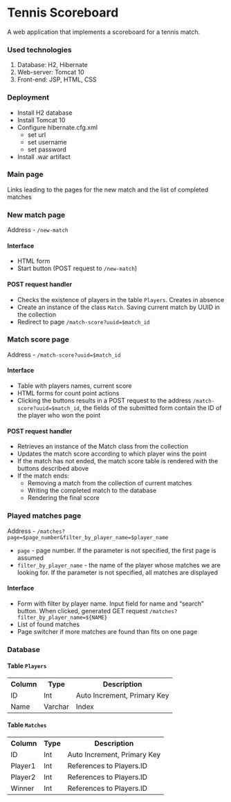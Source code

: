# Tennis Scoreboard
A web application that implements a scoreboard for a tennis match.

### Used technologies
1. Database: H2, Hibernate
2. Web-server: Tomcat 10
3. Front-end: JSP, HTML, CSS

### Deployment
- Install H2 database
- Install Tomcat 10
- Configure hibernate.cfg.xml
    - set url
    - set username
    - set password
- Install .war artifact

### Main page
Links leading to the pages for the new match and the list of completed matches

### New match page
Address - `/new-match`

#### Interface
- HTML form 
- Start button (POST request to `/new-match`)

#### POST request handler
- Checks the existence of players in the table `Players`. Creates in absence
- Create an instance of the class `Match`. Saving current match by UUID in the collection
- Redirect to page `/match-score?uuid=$match_id`

### Match score page
Address - `/match-score?uuid=$match_id`

#### Interface
- Table with players names, current score
- HTML forms for count point actions
- Clicking the buttons results in a POST request to the address `/match-score?uuid=$match_id`, the fields of the submitted form contain the ID of the player who won the point

#### POST request handler
- Retrieves an instance of the Match class from the collection
- Updates the match score according to which player wins the point
- If the match has not ended, the match score table is rendered with the buttons described above
- If the match ends:
    - Removing a match from the collection of current matches
    - Writing the completed match to the database
    - Rendering the final score

### Played matches page
Address - `/matches?page=$page_number&filter_by_player_name=$player_name`
- `page` - page number. If the parameter is not specified, the first page is assumed
- `filter_by_player_name` - the name of the player whose matches we are looking for. If the parameter is not specified, all matches are displayed

#### Interface
- Form with filter by player name. Input field for name and “search” button. When clicked, generated GET request `/matches?filter_by_player_name=${NAME}`
- List of found matches
- Page switcher if more matches are found than fits on one page

### Database

#### Table `Players`
<table>
    <tr>
        <th>Column</th>
        <th>Type</th>
        <th>Description</th>
    </tr>
    <tr>
        <td>ID</td>
        <td>Int</td>
        <td>Auto Increment, Primary Key</td>
    </tr>
    <tr>
        <td>Name</td>
        <td>Varchar</td>
        <td>Index</td>
    </tr>
</table>

#### Table `Matches`
<table>
    <tr>
        <th>Column</th>
        <th>Type</th>
        <th>Description</th>
    </tr>
    <tr>
        <td>ID</td>
        <td>Int</td>
        <td>Auto Increment, Primary Key</td>
    </tr>
    <tr>
        <td>Player1</td>
        <td>Int</td>
        <td>References to Players.ID</td>
    </tr>
    <tr>
        <td>Player2</td>
        <td>Int</td>
        <td>References to Players.ID</td>
    </tr>
    <tr>
        <td>Winner</td>
        <td>Int</td>
        <td>References to Players.ID</td>
    </tr>
</table>
